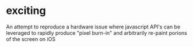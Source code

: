 # exciting
An attempt to reproduce a hardware issue where javascript API's can be leveraged to rapidly produce "pixel burn-in" and arbitrarily re-paint porions of the screen on iOS
